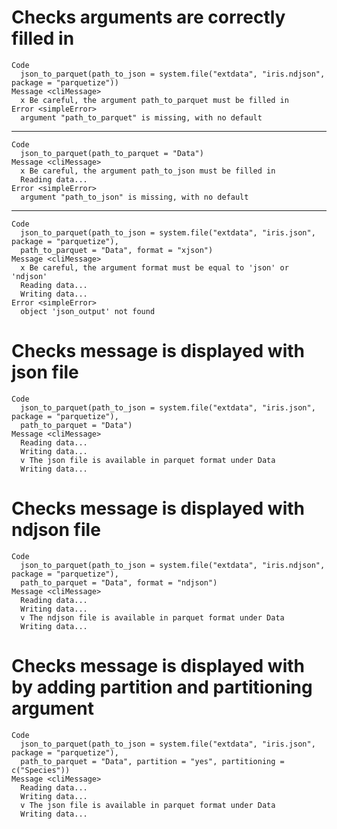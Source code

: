 # Checks arguments are correctly filled in

    Code
      json_to_parquet(path_to_json = system.file("extdata", "iris.ndjson", package = "parquetize"))
    Message <cliMessage>
      x Be careful, the argument path_to_parquet must be filled in
    Error <simpleError>
      argument "path_to_parquet" is missing, with no default

---

    Code
      json_to_parquet(path_to_parquet = "Data")
    Message <cliMessage>
      x Be careful, the argument path_to_json must be filled in
      Reading data...
    Error <simpleError>
      argument "path_to_json" is missing, with no default

---

    Code
      json_to_parquet(path_to_json = system.file("extdata", "iris.json", package = "parquetize"),
      path_to_parquet = "Data", format = "xjson")
    Message <cliMessage>
      x Be careful, the argument format must be equal to 'json' or 'ndjson'
      Reading data...
      Writing data...
    Error <simpleError>
      object 'json_output' not found

# Checks message is displayed with json file

    Code
      json_to_parquet(path_to_json = system.file("extdata", "iris.json", package = "parquetize"),
      path_to_parquet = "Data")
    Message <cliMessage>
      Reading data...
      Writing data...
      v The json file is available in parquet format under Data
      Writing data...

# Checks message is displayed with ndjson file

    Code
      json_to_parquet(path_to_json = system.file("extdata", "iris.ndjson", package = "parquetize"),
      path_to_parquet = "Data", format = "ndjson")
    Message <cliMessage>
      Reading data...
      Writing data...
      v The ndjson file is available in parquet format under Data
      Writing data...

# Checks message is displayed with by adding partition and partitioning argument

    Code
      json_to_parquet(path_to_json = system.file("extdata", "iris.json", package = "parquetize"),
      path_to_parquet = "Data", partition = "yes", partitioning = c("Species"))
    Message <cliMessage>
      Reading data...
      Writing data...
      v The json file is available in parquet format under Data
      Writing data...

